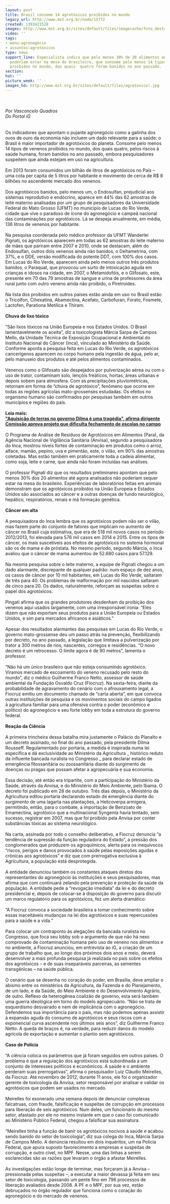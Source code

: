 ```yaml
---
layout: post
title: Brasil consome 14 agrotóxicos proibidos no mundo
legacy_url: http://www.mst.org.br/node/15772
created: 1393421528
images: http://www.mst.org.br/sites/default/files/imagecache/foto_destaque/agrotoxico!.jpg
video: ''
tags:
- menu:agronegócio
- assuntos:agrotóxicos
type: news
support_line: Especialista indica que pelo menos 30% de 20 alimentos analisados não
  poderiam estar na mesa do brasileiro, que sonsome pelo menos 14 tipos de venenos
  proibidos no mundo, dos quais  quatro foram banidos no ano passado.
section: 
hat: ''
picture_week: ''
images_hd: http://www.mst.org.br/sites/default/files/agrotoxico!.jpg
---
```

<p><br><em><br>Por Vasconcelo Quadros<br>Do Portal iG</em><br><br><br>Os indicadores que apontam o pujante agronegócio como a galinha dos ovos de ouro da economia não incluem um dado relevante para a saúde: o Brasil é maior importador de agrotóxicos do planeta. Consome pelo menos 14 tipos de venenos proibidos no mundo, dos quais quatro, pelos riscos à saúde humana, foram banidos no ano passado, embora pesquisadores suspeitem que ainda estejam em uso na agricultura.<br><br>Em 2013 foram consumidos um bilhão de litros de agrotóxicos no País – uma cota per capita de 5 litros por habitante e movimento de cerca de R$ 8 bilhões no ascendente mercado dos venenos.<br><br>Dos agrotóxicos banidos, pelo menos um, o Endosulfan, prejudicial aos sistemas reprodutivo e endócrino, aparece em 44% das 62 amostras de leite materno analisadas por um grupo de pesquisadores da Universidade Federal do Mato Grosso (UFMT) no município de Lucas do Rio Verde, cidade que vive o paradoxo de ícone do agronegócio e campeã nacional das contaminações por agrotóxicos. Lá se despeja anualmente, em média, 136 litros de venenos por habitante.<br><br>Na pesquisa coordenada pelo médico professor da UFMT Wanderlei Pignati, os agrotóxicos aparecem em todas as 62 amostras do leite materno de mães que pariram entre 2007 e 2010, onde se destacam, além do Endosulfan, outros dois venenos ainda não banidos, o Deltametrina, com 37%, e o DDE, versão modificada do potente DDT, com 100% dos casos. Em Lucas do Rio Verde, aparecem ainda pelo menos outros três produtos banidos, o Paraquat, que provocou um surto de intoxicação aguda em crianças e idosos na cidade, em 2007, o Metamidofóis, e o Glifosato, este, presente em 70 das 79 amostras de sangue e urina de professores da área rural junto com outro veneno ainda não proibido, o Piretroides.<br><br>Na lista dos proibidos em outros países estão ainda em uso no Brasil estão o Tricolfon, Cihexatina, Abamectina, Acefato, Carbofuran, Forato, Fosmete, Lactofen, Parationa Metílica e Thiram.<br><br><strong>Chuva de lixo tóxico</strong><br><br>“São lixos tóxicos na União Europeia e nos Estados Unidos. O Brasil lamentavelmente os aceita”, diz a toxicologista Márcia Sarpa de Campos Mello, da Unidade Técnica de Exposição Ocupacional e Ambiental do Instituto Nacional do Câncer (Inca), vinculado ao Ministério da Saúde. Conforme aponta a pesquisa feita em Lucas do Rio Verde, os agrotóxicos cancerígenos aparecem no corpo humano pela ingestão de água, pelo ar, pelo manuseio dos produtos e até pelos alimentos contaminados.<br><br>Venenos como o Glifosato são despejados por pulverização aérea ou com o uso de trator, contaminam solo, lençóis freáticos, hortas, áreas urbanas e depois sobem para atmosfera. Com as precipitações pluviométricas, retornam em forma de “chuva de agrotóxico”, fenômeno que ocorre em todas as regiões agrícolas mato-grossenses estudadas. Os efeitos no organismo humano são confirmados por pesquisas também em outros municípios e regiões do país.<br><strong><br>Leia mais:<br></strong><a href="http://www.mst.org.br/node/15770"><strong>"Aquisição de terras no governo Dilma é uma tragédia", afirma dirigente <br></strong></a><a href="http://www.mst.org.br/node/15771"><strong>Comissão aprova projeto que dificulta fechamento de escolas no campo </strong><br></a><br>O Programa de Análise de Resíduos de Agrotóxicos em Alimentos (Para), da Agência Nacional de Vigilância Sanitária (Anvisa), segundo a pesquisadora do Inca, mostrou níveis fortes de contaminação em produtos como o arroz, alface, mamão, pepino, uva e pimentão, este, o vilão, em 90% das amostras coletadas. Mas estão também em praticamente toda a cadeia alimentar, como soja, leite e carne, que ainda não foram incluídas nas análises.<br><br>O professor Pignati diz que os resultados preliminares apontam que pelo menos 30% dos 20 alimentos até agora analisados não poderiam sequer estar na mesa do brasileiro. Experiências de laboratórios feitas em animais demonstram que os agrotóxicos proibidos na União Europeia e Estados Unidos são associados ao câncer e a outras doenças de fundo neurológico, hepático, respiratórios, renais e má formação genética.<br><br><strong>Câncer em alta</strong><br><br>A pesquisadora do Inca lembra que os agrotóxicos podem não ser o vilão, mas fazem parte do conjunto de fatores que implicam no aumento de câncer no Brasil cuja estimativa, que era de 518 mil novos casos no período 2012/2013, foi elevada para 576 mil casos em 2014 e 2015. Entre os tipos de câncer, os mais suscetíveis aos efeitos de agrotóxicos no sistema hormonal são os de mama e de próstata. No mesmo período, segundo Márcia, o Inca avaliou que o câncer de mama aumentou de 52.680 casos para 57.129.<br><br>Na mesma pesquisa sobre o leite materno, a equipe de Pignati chegou a um dado alarmante, discrepante de qualquer padrão: num espaço de dez anos, os casos de câncer por 10 mil habitantes, em Lucas do Rio Verde, saltaram de três para 40. Os problemas de malformação por mil nascidos saltaram de cinco para 20. Os dados, naturalmente, reforçam as suspeitas sobre o papel dos agrotóxicos.<br><br>Pingati afirma que os grandes produtores desdenham da proibição dos venenos aqui usados largamente, com uma irresponsável ironia: “Eles dizem que não exportam seus produtos para a União Europeia ou Estados Unidos, e sim para mercados africanos e asiáticos.”<br><br>Apesar dos resultados alarmantes das pesquisas em Lucas do Rio Verde, o governo mato-grossense deu um passo atrás na prevenção, flexibilizando por decreto, no ano passado, a legislação que limitava a pulverização por trator a 300 metros de rios, nascentes, córregos e residências. “O novo decreto é um retrocesso. O limite agora é de 90 metros”, lamenta o professor.<br><br>“Não há um único brasileiro que não esteja consumindo agrotóxico. Viramos mercado de escoamento do veneno recusado pelo resto do mundo”, diz o médico Guilherme Franco Netto, assessor de saúde ambiental da Fundação Osvaldo Cruz (Fiocruz). Na sexta-feira, diante da probabilidade de agravamento do cenário com o afrouxamento legal, a Fiocruz emitiu um documento chamado de “carta aberta”, em que convoca outras instituições de pesquisa e os movimentos sociais do campo ligados à agricultura familiar para uma ofensiva contra o poder (econômico e político) do agronegócio e seu forte lobby em toda a estrutura do governo federal.<br><br><strong>Reação da Ciência</strong><br><br>A primeira trincheira dessa batalha mira justamente o Palácio do Planalto e um decreto assinado, no final do ano passado, pela presidente Dilma Rousseff. Regulamentado por portaria, a medida é inspirada numa lei específica e dá exclusividade ao Ministério da Agricultura _ histórico reduto da influente bancada ruralista no Congresso _ para declarar estado de emergência fitossanitária ou zoossanitária diante do surgimento de doenças ou pragas que possam afetar a agropecuária e sua economia.<br><br>Essa decisão, até então era tripartite, com a participação do Ministério da Saúde, através da Anvisa, e do Ministério do Meio Ambiente, pelo Ibama. O decreto foi publicado em 28 de outubro. Três dias depois, o Ministério da Agricultura editou portaria declarando estado de emergência diante do surgimento de uma lagarta nas plantações, a Helicoverpa armigera, permitindo, então, para o combate, a importação de Benzoato de Emamectina, agrotóxico que a multinacional Syngenta havia tentado, sem sucesso, registrar em 2007, mas que foi proibido pela Anvisa por conter substâncias tóxicas ao sistema neurológico.<br><br>Na carta, assinada por todo o conselho deliberativo, a Fiocruz denuncia “a tendência de supressão da função reguladora do Estado”, a pressão dos conglomerados que produzem os agroquímicos, alerta para os inequívocos “riscos, perigos e danos provocados à saúde pelas exposições agudas e crônicas aos agrotóxicos” e diz que com prerrogativa exclusiva à Agricultura, a população está desprotegida.<br><br>A entidade denunciou também os constantes ataques diretos dos representantes do agronegócio às instituições e seus pesquisadores, mas afirma que com continuará zelando pela prevenção e proteção da saúde da população. A entidade pede a “revogação imediata” da lei e do decreto presidencial e, depois de colocar-se à disposição do governo para discutir um marco regulatório para os agrotóxicos, fez um alerta dramático:<br><br>“A Fiocruz convoca a sociedade brasileira a tomar conhecimento sobre essas inaceitáveis mudanças na lei dos agrotóxicos e suas repercussões para a saúde e a vida.”<br><br>Para colocar um contraponto às alegações da bancada ruralista no Congresso, que foca seu lobby sob o argumento de que não há nexo comprovado de contaminação humana pelo uso de veneno nos alimentos e no ambiente, a Fiocruz anunciou, em entrevista ao iG, a criação de um grupo de trabalho que, ao longo dos próximos dois anos e meio, deverá desenvolver a mais profunda pesquisa já realizada no país sobre os efeitos dos agrotóxicos – e de suas inseparáveis parceiras, as sementes transgênicas – na saúde pública.<br><br>O cenário que se desenha no coração do poder, em Brasília, deve ampliar o abismo entre os ministérios da Agricultura, da Fazenda e do Planejamento, de um lado, e da Saúde, do Meio Ambiente e do Desenvolvimento Agrário, de outro. Reflexo da heterogênea coalizão de governo, esta será também uma guerra ideológica em torno do modelo agropecuário. “Não se trata de esquerdismo desvairado e nem de implicância com o agronegócio. Defendemos sua importância para o país, mas não podemos apenas assistir à expansão aguda do consumo de agrotóxicos e seus riscos com a exponencial curva ascendente nos últimos seis anos”, diz Guilherme Franco Netto. A queda de braços é, na verdade, para reduzir danos do modelo agrícola de exportação e aumentar o plantio sem agrotóxicos.<br><br><strong>Caso de Polícia</strong><br><br>“A ciência coloca os parâmetros que já foram seguidos em outros países. O problema é que a regulação dos agrotóxicos está subordinada a um conjunto de interesses políticos e econômicos. A saúde e o ambiente perderam suas prerrogativas”, afirma o pesquisador Luiz Cláudio Meirelles, da Fiocruz. Até novembro de 2012, durante 11 anos, ele foi o organizador gerente de toxicologia da Anvisa, setor responsável por analisar e validar os agrotóxicos que podem ser usados no mercado.<br><br>Meirelles foi exonerado uma semana depois de denunciar complexas falcatruas, com fraude, falsificação e suspeitas de corrupção em processos para liberação de seis agrotóxicos. Num deles, um funcionário do mesmo setor, afastado por ele no mesmo instante em que o caso foi comunicado ao Ministério Público Federal, chegou a falsificar sua assinatura.<br><br>“Meirelles tinha a função de banir os agrotóxicos nocivos à saúde e acabou sendo banido do setor de toxicologia”, diz sua colega do Inca, Márcia Sarpa de Campos Mello. A denúncia resultou em dois inquéritos, um na Polícia Federal, que apura suposto favorecimento a empresas e suspeitas de corrupção, e outro cível, no MPF. Nesse, uma das linhas a serem esclarecidas são as razões que levaram o órgão a afastar Meirelles.<br><br>As investigações estão longe de terminar, mas forçaram já a Anvisa – pressionada pelas suspeitas –, a executar a maior devassa já feita em seu setor de toxicologia, passando um pente fino em 796 processos de liberação avaliados desde 2008. A PF e o MPF, por sua vez, estão debruçados no órgão regulador que funciona como o coração do agronegócio e do mercado de venenos.</p><p>&nbsp;</p>
